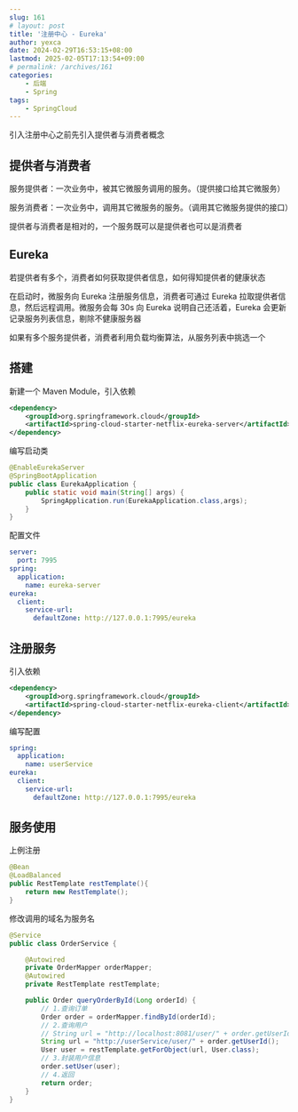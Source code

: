 ```yaml
---
slug: 161
# layout: post
title: '注册中心 - Eureka'
author: yexca
date: 2024-02-29T16:53:15+08:00
lastmod: 2025-02-05T17:13:54+09:00
# permalink: /archives/161
categories:
    - 后端
    - Spring
tags:
    - SpringCloud
--- 
```


引入注册中心之前先引入提供者与消费者概念

## 提供者与消费者

服务提供者：一次业务中，被其它微服务调用的服务。（提供接口给其它微服务）

服务消费者：一次业务中，调用其它微服务的服务。（调用其它微服务提供的接口）

提供者与消费者是相对的，一个服务既可以是提供者也可以是消费者

## Eureka

若提供者有多个，消费者如何获取提供者信息，如何得知提供者的健康状态

在启动时，微服务向 Eureka 注册服务信息，消费者可通过 Eureka 拉取提供者信息，然后远程调用。微服务会每 30s 向 Eureka 说明自己还活着，Eureka 会更新记录服务列表信息，剔除不健康服务器

如果有多个服务提供者，消费者利用负载均衡算法，从服务列表中挑选一个

## 搭建

新建一个 Maven Module，引入依赖

```xml
<dependency>
    <groupId>org.springframework.cloud</groupId>
    <artifactId>spring-cloud-starter-netflix-eureka-server</artifactId>
</dependency>
```

编写启动类

```java
@EnableEurekaServer
@SpringBootApplication
public class EurekaApplication {
    public static void main(String[] args) {
        SpringApplication.run(EurekaApplication.class,args);
    }
}
```

配置文件

```yml
server:
  port: 7995
spring:
  application:
    name: eureka-server
eureka:
  client:
    service-url:
      defaultZone: http://127.0.0.1:7995/eureka
```

## 注册服务

引入依赖

```xml
<dependency>
    <groupId>org.springframework.cloud</groupId>
    <artifactId>spring-cloud-starter-netflix-eureka-client</artifactId>
</dependency>
```

编写配置

```yml
spring:
  application:
    name: userService
eureka:
  client:
    service-url:
      defaultZone: http://127.0.0.1:7995/eureka
```

## 服务使用

上例注册

```java
@Bean
@LoadBalanced
public RestTemplate restTemplate(){
    return new RestTemplate();
}
```

修改调用的域名为服务名

```java
@Service
public class OrderService {

    @Autowired
    private OrderMapper orderMapper;
    @Autowired
    private RestTemplate restTemplate;

    public Order queryOrderById(Long orderId) {
        // 1.查询订单
        Order order = orderMapper.findById(orderId);
        // 2.查询用户
        // String url = "http://localhost:8081/user/" + order.getUserId();
        String url = "http://userService/user/" + order.getUserId();
        User user = restTemplate.getForObject(url, User.class);
        // 3.封装用户信息
        order.setUser(user);
        // 4.返回
        return order;
    }
}
```
